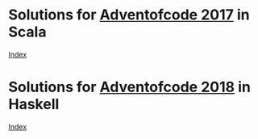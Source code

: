 

# Solutions for [Adventofcode 2017](http://adventofcode.com/2017) in Scala
[Index](2017/README.md)


# Solutions for [Adventofcode 2018](http://adventofcode.com/2018) in Haskell
[Index](2018/README.md)

